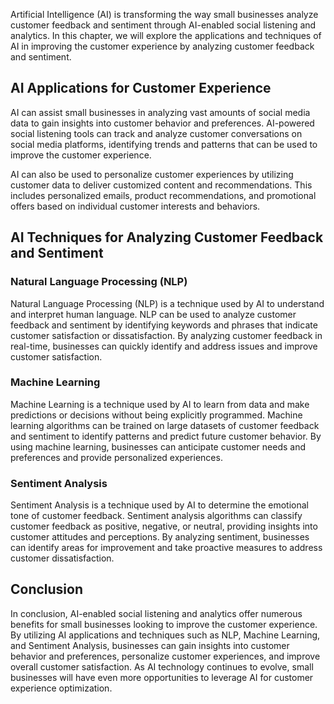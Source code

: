 

Artificial Intelligence (AI) is transforming the way small businesses analyze customer feedback and sentiment through AI-enabled social listening and analytics. In this chapter, we will explore the applications and techniques of AI in improving the customer experience by analyzing customer feedback and sentiment.

AI Applications for Customer Experience
---------------------------------------

AI can assist small businesses in analyzing vast amounts of social media data to gain insights into customer behavior and preferences. AI-powered social listening tools can track and analyze customer conversations on social media platforms, identifying trends and patterns that can be used to improve the customer experience.

AI can also be used to personalize customer experiences by utilizing customer data to deliver customized content and recommendations. This includes personalized emails, product recommendations, and promotional offers based on individual customer interests and behaviors.

AI Techniques for Analyzing Customer Feedback and Sentiment
-----------------------------------------------------------

### Natural Language Processing (NLP)

Natural Language Processing (NLP) is a technique used by AI to understand and interpret human language. NLP can be used to analyze customer feedback and sentiment by identifying keywords and phrases that indicate customer satisfaction or dissatisfaction. By analyzing customer feedback in real-time, businesses can quickly identify and address issues and improve customer satisfaction.

### Machine Learning

Machine Learning is a technique used by AI to learn from data and make predictions or decisions without being explicitly programmed. Machine learning algorithms can be trained on large datasets of customer feedback and sentiment to identify patterns and predict future customer behavior. By using machine learning, businesses can anticipate customer needs and preferences and provide personalized experiences.

### Sentiment Analysis

Sentiment Analysis is a technique used by AI to determine the emotional tone of customer feedback. Sentiment analysis algorithms can classify customer feedback as positive, negative, or neutral, providing insights into customer attitudes and perceptions. By analyzing sentiment, businesses can identify areas for improvement and take proactive measures to address customer dissatisfaction.

Conclusion
----------

In conclusion, AI-enabled social listening and analytics offer numerous benefits for small businesses looking to improve the customer experience. By utilizing AI applications and techniques such as NLP, Machine Learning, and Sentiment Analysis, businesses can gain insights into customer behavior and preferences, personalize customer experiences, and improve overall customer satisfaction. As AI technology continues to evolve, small businesses will have even more opportunities to leverage AI for customer experience optimization.
